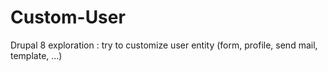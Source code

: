 # Custom-User
Drupal 8 exploration : try to customize user entity (form, profile, send mail, template, ...)
